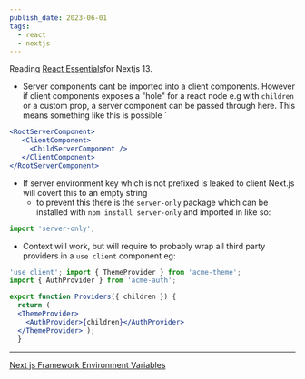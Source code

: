 ```yaml
---
publish_date: 2023-06-01
tags:
  - react
  - nextjs
---
```

Reading [React Essentials](https://nextjs.org/docs/getting-started/react-essentials)for Nextjs 13. 

- Server components cant be imported into a client components. However if client components exposes a "hole" for a react node e.g with `children` or a custom prop, a server component can be passed through here. This means something like this is possible
`
```jsx
<RootServerComponent>
   <ClientComponent>
     <ChildServerComponent />
   </ClientComponent>
</RootServerComponent>
```

- If server environment key which is not prefixed is leaked to client Next.js will covert this to an empty string
  - to prevent this there is the `server-only` package which can be installed with `npm install server-only` and imported in like so:
```js
import 'server-only';
```
  - Context will work, but will require to probably wrap all third party providers in a `use client` component eg:
```jsx
'use client'; import { ThemeProvider } from 'acme-theme';
import { AuthProvider } from 'acme-auth'; 

export function Providers({ children }) { 
  return ( 
  <ThemeProvider> 
    <AuthProvider>{children}</AuthProvider> 
  </ThemeProvider> );
  }
```

---


[Next js Framework Environment Variables](https://vercel.com/docs/concepts/projects/environment-variables/system-environment-variables#framework-environment-variables)
